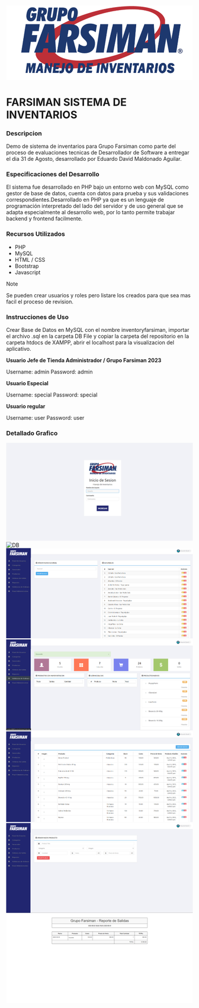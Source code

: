 ![Login](/InventoryFarsiman/libs/images/logologin.png)

# FARSIMAN SISTEMA DE INVENTARIOS

### Descripcion
Demo de sistema de inventarios para Grupo Farsiman como parte del proceso de evaluaciones tecnicas de Desarrollador de Software a entregar el dia 31 de Agosto, desarrollado por Eduardo David Maldonado Aguilar.

### Especificaciones del Desarrollo
El sistema fue desarrollado en PHP bajo un entorno web con MySQL como gestor de base de datos, cuenta con datos para prueba y sus validaciones correspondientes.Desarrollado en PHP ya que es un lenguaje de programación interpretado​ del lado del servidor y de uso general que se adapta especialmente al desarrollo web, por lo tanto permite trabajar backend y frontend facilmente.

### Recursos Utilizados
* PHP
* MySQL
* HTML / CSS
* Bootstrap
* Javascript

> [!NOTE]
> Se pueden crear usuarios y roles pero listare los creados para que sea mas facil el proceso de revision.

### Instrucciones de Uso
Crear Base de Datos en MySQL con el nombre inventoryfarsiman, importar el archivo .sql en la carpeta DB File y copiar la carpeta del repositorio en la carpeta htdocs de XAMPP, abrir el localhost para la visualizacion del aplicativo.

**Usuario Jefe de Tienda Administrador / Grupo Farsiman 2023**

Username: admin
Password: admin

**Usuario Especial**

Username: special
Password: special

**Usuario regular**

Username: user
Password: user 

### Detallado Grafico 

![Login](/InventoryFarsiman/libs/images/login.png)
![DB](/InventoryFarsiman/libs/images/databaase.png)
![Branch](/InventoryFarsiman/libs/images/branchs.png)
![dash](/InventoryFarsiman/libs/images/dashboard.png)
![products](/InventoryFarsiman/libs/images/products.png)
![producstadd](/InventoryFarsiman/libs/images/addproduct.png)
![ordersreport](/InventoryFarsiman/libs/images/ordersreport.png)